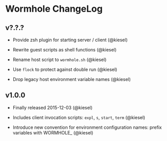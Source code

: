 Wormhole ChangeLog
==================

v?.?.?
------
* Provide zsh plugin for starting server / client
  (@kiesel)

* Rewrite guest scripts as shell functions
  (@kiesel)

* Rename host script to `wormhole.sh`
  (@kiesel)

* Use `flock` to protect against double run
  (@kiesel)

* Drop legacy host environment variable names
  (@kiesel)

v1.0.0
------
* Finally released 2015-12-03
  (@kiesel)

* Includes client invocation scripts: `expl`, `s`, `start`, `term`
  (@kiesel)

* Introduce new convention for environment configuration names: prefix
  variables with WORMHOLE_ (@kiesel)